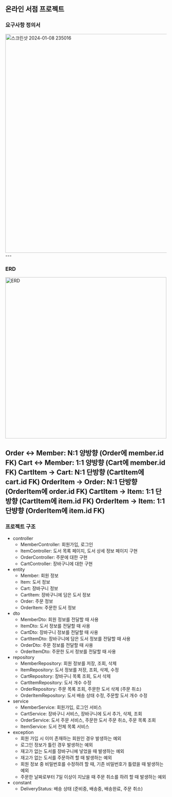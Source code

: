 ## 온라인 서점 프로젝트
### 요구사항 정의서
<img width="683" alt="스크린샷 2024-01-08 235016" src="https://github.com/eeeunjiii/book-store-project/assets/91798213/ea7db68b-6d2e-4eac-9991-e6f0b8c1f697">
---

### ERD
<img width="503" alt="ERD" src="https://github.com/eeeunjiii/book-store-project/assets/91798213/9fc75e59-3724-4565-a647-d6096f80797c">

Order ↔ Member: N:1 양방향 (Order에 member.id FK)
Cart ↔ Member: 1:1 양방향 (Cart에 member.id FK)
CartItem → Cart: N:1 단방향 (CartItem에 cart.id FK)
OrderItem → Order: N:1 단방향 (OrderItem에 order.id FK)
CartItem → Item: 1:1 단방향 (CartItem에 item.id FK)
OrderItem → Item: 1:1 단뱡향 (OrderItem에 item.id FK)
---

### 프로젝트 구조
- controller
    - MemberController: 회원가입, 로그인
    - ItemController: 도서 목록 페이지, 도서 상세 정보 페이지 구현
    - OrderController: 주문에 대한 구현
    - CartController: 장바구니에 대한 구현
- entity
    - Member: 회원 정보
    - Item: 도서 정보
    - Cart: 장바구니 정보
    - CartItem: 장바구니에 담은 도서 정보
    - Order: 주문 정보
    - OrderItem: 주문한 도서 정보
- dto
    - MemberDto: 회원 정보를 전달할 때 사용
    - ItemDto: 도서 정보를 전달할 때 사용
    - CartDto: 장바구니 정보를 전달할 때 사용
    - CartItemDto: 장바구니에 담은 도서 정보를 전달할 때 사용
    - OrderDto: 주문 정보를 전달할 때 사용
    - OrderItemDto: 주문한 도서 정보를 전달할 때 사용
- repository
    - MemberRepository: 회원 정보를 저장, 조회, 삭제
    - ItemRepository: 도서 정보를 저장, 조회, 삭제, 수정
    - CartRepository: 장바구니 목록 조회, 도서 삭제
    - CartItemRepository: 도서 개수 수정
    - OrderRepository: 주문 목록 조회, 주문한 도서 삭제 (주문 취소)
    - OrderItemRepository: 도서 배송 상태 수정, 주문할 도서 개수 수정
- service
    - MemberService: 회원가입, 로그인 서비스
    - CartService: 장바구니 서비스, 장바구니에 도서 추가, 삭제, 조회
    - OrderService: 도서 주문 서비스, 주문한 도서 주문 취소, 주문 목록 조회
    - ItemService: 도서 전체 목록 서비스
- exception
    - 회원 가입 시 이미 존재하는 회원인 경우 발생하는 예외
    - 로그인 정보가 틀린 경우 발생하는 예외
    - 재고가 없는 도서를 장바구니에 넣었을 때 발생하는 예외
    - 재고가 없는 도서를 주문하려 할 때 발생하는 예외
    - 회원 정보 중 비밀번호를 수정하려 할 때, 기존 비밀번호가 틀렸을 때 발생하는 예외
    - 주문한 날짜로부터 7일 이상이 지났을 때 주문 취소를 하려 할 때 발생하는 예외
- constant
    - DeliveryStatus: 배송 상태 (준비중, 배송중, 배송완료, 주문 취소)

